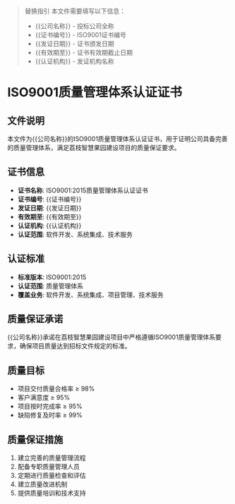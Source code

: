 > 替换指引
> 本文件需要填写以下信息：
> - {{公司名称}} - 投标公司全称
> - {{证书编号}} - ISO9001证书编号
> - {{发证日期}} - 证书颁发日期
> - {{有效期至}} - 证书有效期截止日期
> - {{认证机构}} - 发证机构名称

# ISO9001质量管理体系认证证书

## 文件说明
本文件为{{公司名称}}的ISO9001质量管理体系认证证书，用于证明公司具备完善的质量管理体系，满足荔枝智慧果园建设项目的质量保证要求。

## 证书信息
- **证书名称**: ISO9001:2015质量管理体系认证证书
- **证书编号**: {{证书编号}}
- **发证日期**: {{发证日期}}
- **有效期至**: {{有效期至}}
- **认证机构**: {{认证机构}}
- **认证范围**: 软件开发、系统集成、技术服务

## 认证标准
- **标准版本**: ISO9001:2015
- **认证范围**: 质量管理体系
- **覆盖业务**: 软件开发、系统集成、项目管理、技术服务

## 质量保证承诺
{{公司名称}}承诺在荔枝智慧果园建设项目中严格遵循ISO9001质量管理体系要求，确保项目质量达到招标文件规定的标准。

## 质量目标
- 项目交付质量合格率 ≥ 98%
- 客户满意度 ≥ 95%
- 项目按时完成率 ≥ 95%
- 缺陷修复及时率 ≥ 99%

## 质量保证措施
1. 建立完善的质量管理流程
2. 配备专职质量管理人员
3. 定期进行质量检查和评估
4. 建立质量改进机制
5. 提供质量培训和技术支持
